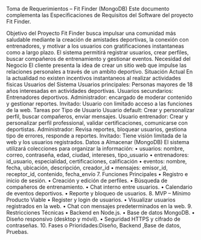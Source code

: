 Toma de Requerimientos – Fit Finder (MongoDB) Este documento complementa las Especificaciones de Requisitos del Software del proyecto Fit Finder.

Objetivo del Proyecto Fit Finder busca impulsar una comunidad más saludable mediante la creación de amistades deportivas, la conexión con entrenadores, y motivar a los usuarios con gratificaciones instantaneas como a largo plazo. El sistema permitirá registrar usuarios, crear perfiles, buscar compañeros de entrenamiento y gestionar eventos.
Necesidad del Negocio El cliente presenta la idea de crear un sitio web que impulse las relaciones personales a través de un ambito deportivo.
Situación Actual En la actualidad no existen incentivos instantaneos al realizar actividades fisicas
Usuarios del Sistema Usuarios principales: Personas mayores de 18 años interesadas en actividades deportivas. Usuarios secundarios: Entrenadores deportivos. Administrador: encargado de moderar contenido y gestionar reportes. Invitado: Usuario con limitado acceso a las funciones de la web.
Tareas por Tipo de Usuario Usuario default: Crear y personalizar perfil, buscar compañeros, enviar mensajes. Usuario entrenador: Crear y personalizar perfil professional, validar certificaciones, comunicarse con deportistas. Administrador: Revisa reportes, bloquear usuarios, gestiona tipo de errores, responde a reportes. Invitado: Tiene visión limitada de la web y los usuarios registrados.
Datos a Almacenar (MongoDB) El sistema utilizará colecciones para organizar la información:
• usuarios: nombre, correo, contraseña, edad, ciudad, intereses, tipo_usuario • entrenadores: id_usuario, especialidad, certificaciones, calificación • eventos: nombre, fecha, ubicación, descripción, creador_id • mensajes: emisor_id, receptor_id, contenido, fecha_envío 7. Funciones Principales • Registro e inicio de sesión. • Creación y edición de perfiles. • Búsqueda de compañeros de entrenamiento. • Chat interno entre usuarios. • Calendario de eventos deportivos. • Reporte y bloqueo de usuarios. 8. MVP – Mínimo Producto Viable • Register y login de usuarios. • Visualizar usuarios registrados en la web. • Chat con mensajes predeterminados en la web. 9. Restricciones Técnicas • Backend en Node.js. • Base de datos MongoDB. • Diseño responsivo (desktop y móvil). • Seguridad HTTPS y cifrado de contraseñas.
10. Fases o Prioridades:Diseño, Backend ,Base de datos, Pruebas.
